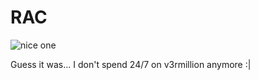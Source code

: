 # RAC
![nice one](https://media.discordapp.net/attachments/683720017845551141/1017682832715423744/unknown.png)

Guess it was... I don't spend 24/7 on v3rmillion anymore :|
